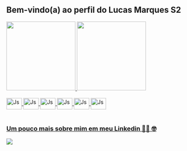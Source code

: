 ## Bem-vindo(a) ao perfil do Lucas Marques S2 

 <div>
   <a href="https://github.com/Lucas-MaDeOliveira">
   <img height="180em" src="https://github-readme-stats.vercel.app/api?username=Lucas-MaDeOliveira&show_icons=true&theme=tokyonight&include_all_commits=true&count_private=true"/>
   <img height="180em" src="https://github-readme-stats.vercel.app/api/top-langs/?username=Lucas-MaDeOliveira&layout=compact&langs_count=6&theme=tokyonight"/>

</div>
<div style="display: inline_block"><br>
 <img align="center" alt="Js" height="30" width="40" src="https://cdn.jsdelivr.net/gh/devicons/devicon/icons/html5/html5-plain.svg" />          
 <img align="center" alt="Js" height="30" width="40" src="https://cdn.jsdelivr.net/gh/devicons/devicon/icons/css3/css3-plain.svg" />
 <img align="center" alt="Js" height="30" width="40"src="https://cdn.jsdelivr.net/gh/devicons/devicon/icons/bootstrap/bootstrap-plain.svg" />
 <img align="center" alt="Js" height="30" width="40" src="https://cdn.jsdelivr.net/gh/devicons/devicon/icons/javascript/javascript-plain.svg" />
 <img align="center" alt="Js" height="30" width="40"src="https://cdn.jsdelivr.net/gh/devicons/devicon/icons/react/react-original.svg" />
 <img align="center" alt="Js" height="30" width="40" src="https://cdn.jsdelivr.net/gh/devicons/devicon/icons/csharp/csharp-plain.svg" />
 
 
          
 </div>
 
 <br>
 
  ### Um pouco mais sobre mim em meu Linkedin 🧑‍💻 🤓
 
<div> 
  <a href="https://www.linkedin.com/in/lucas-marques-501965210/" target="_blank"><img src="https://img.shields.io/badge/-LinkedIn-%230077B5?style=for-the-badge&logo=linkedin&logoColor=white" target="_blank"></a> 
 

</div>
